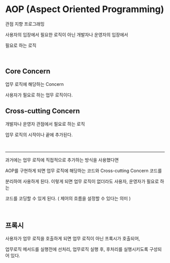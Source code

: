 # AOP (Aspect Oriented Programming)

관점 지향 프로그래밍

사용자의 입장에서 필요한 로직이 아닌 개발자나 운영자의 입장에서

필요로 하는 로직

<br>

## Core Concern

업무 로직에 해당하는 Concern

사용자가 필요로 하는 업무 로직이다.

## Cross-cutting Concern

개발자나 운영자 관점에서 필요로 하는 로직

업무 로직의 시작이나 끝에 추가된다.

<br>

***

과거에는 업무 로직에 직접적으로 추가하는 방식을 사용했다면

AOP를 구현하게 되면 업무 로직에 해당하는 코드와 Cross-cutting Concern 코드를

분리하여 사용하게 된다. 이렇게 되면 업무 로직이 없더라도 사용자, 운영자가 필요로 하는

코드를 코딩할 수 있게 된다. ( 제어의 흐름을 설정할 수 있다는 의미 )

<br>

## 프록시

사용자가 업무 로직을 호출하게 되면 업무 로직이 아닌 프록시가 호출되어,

업무로직 메서드를 실행전에 선처리, 업무로직 실행 후, 후처리를 실행시키도록 구성되어 있다.



